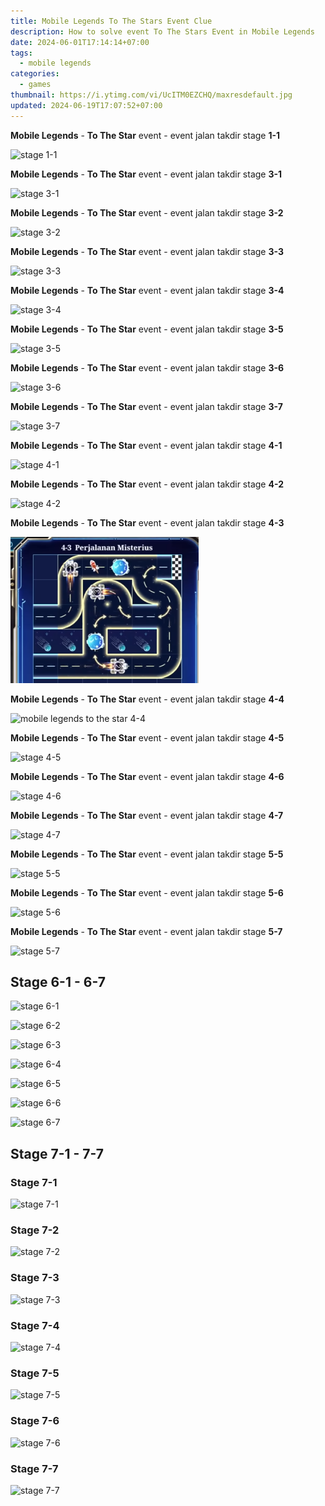 ```yaml
---
title: Mobile Legends To The Stars Event Clue
description: How to solve event To The Stars Event in Mobile Legends
date: 2024-06-01T17:14:14+07:00
tags:
  - mobile legends
categories:
  - games
thumbnail: https://i.ytimg.com/vi/UcITM0EZCHQ/maxresdefault.jpg
updated: 2024-06-19T17:07:52+07:00
---
```


**Mobile Legends** - **To The Star** event - event jalan takdir stage **1-1**

![stage 1-1](https://github.com/dimaslanjaka/source-posts/assets/12471057/5e64b7ee-cf95-4a60-949e-a4c99bd9251e)

**Mobile Legends** - **To The Star** event - event jalan takdir stage **3-1**

![stage 3-1](https://github.com/dimaslanjaka/source-posts/assets/12471057/76b9ad73-d96c-4254-a64c-a71917a69fab)

**Mobile Legends** - **To The Star** event - event jalan takdir stage **3-2**

![stage 3-2](https://github.com/dimaslanjaka/source-posts/assets/12471057/30ef2420-0c05-410a-9271-82b7b1e3ae91)

**Mobile Legends** - **To The Star** event - event jalan takdir stage **3-3**

![stage 3-3](https://github.com/dimaslanjaka/source-posts/assets/12471057/367d259e-04db-4958-9f5e-1ea6413d650f)

**Mobile Legends** - **To The Star** event - event jalan takdir stage **3-4**

![stage 3-4](https://github.com/dimaslanjaka/source-posts/assets/12471057/65ab654d-ff85-43e2-944b-16de7ac95b10)

**Mobile Legends** - **To The Star** event - event jalan takdir stage **3-5**

![stage 3-5](https://github.com/dimaslanjaka/source-posts/assets/12471057/fdeec7ac-8bf8-47cc-8288-a22b519b4e19)

**Mobile Legends** - **To The Star** event - event jalan takdir stage **3-6**

![stage 3-6](https://github.com/dimaslanjaka/source-posts/assets/12471057/d872c1d5-a9f1-4565-a74b-9a80a394fb24)

**Mobile Legends** - **To The Star** event - event jalan takdir stage **3-7**

![stage 3-7](https://github.com/dimaslanjaka/source-posts/assets/12471057/8aed2877-b36b-4291-b748-56ea9e9a431a)

**Mobile Legends** - **To The Star** event - event jalan takdir stage **4-1**

![stage 4-1](https://github.com/dimaslanjaka/source-posts/assets/12471057/b8e49d37-7e9a-4146-8604-0b961b102697)

**Mobile Legends** - **To The Star** event - event jalan takdir stage **4-2**

![stage 4-2](https://github.com/dimaslanjaka/source-posts/assets/12471057/0ec447e8-6e59-4f11-b16d-94a3948da88a)

**Mobile Legends** - **To The Star** event - event jalan takdir stage **4-3**

![stage 4-3](mobile-legend-to-the-stars-event/stage-4-3.png)

**Mobile Legends** - **To The Star** event - event jalan takdir stage **4-4**

![mobile legends to the star 4-4](https://github.com/dimaslanjaka/source-posts/assets/12471057/e0a4ebfa-7b87-48dc-9770-c6f17e895208)

**Mobile Legends** - **To The Star** event - event jalan takdir stage **4-5**

![stage 4-5](https://github.com/dimaslanjaka/source-posts/assets/12471057/ebf0e335-9aa2-4135-8337-95528ca219b5)

**Mobile Legends** - **To The Star** event - event jalan takdir stage **4-6**

![stage 4-6](https://github.com/dimaslanjaka/source-posts/assets/12471057/5d2cc230-5a6a-4c48-ae4e-b5d98a29399f)

**Mobile Legends** - **To The Star** event - event jalan takdir stage **4-7**

![stage 4-7](https://github.com/dimaslanjaka/source-posts/assets/12471057/db893fad-6c1b-40e1-9bd2-4a940436893b)

**Mobile Legends** - **To The Star** event - event jalan takdir stage **5-5**

![stage 5-5](https://github.com/dimaslanjaka/source-posts/assets/12471057/48fb8818-84cd-4458-9887-5ec6e1ac7549)

**Mobile Legends** - **To The Star** event - event jalan takdir stage **5-6**

![stage 5-6](https://github.com/dimaslanjaka/source-posts/assets/12471057/ec5f3ad4-6b94-432c-baf7-a9186b415765)

**Mobile Legends** - **To The Star** event - event jalan takdir stage **5-7**

![stage 5-7](https://github.com/dimaslanjaka/source-posts/assets/12471057/f2a75d67-b2cd-42a9-8835-2118ecf25c6e)

## Stage 6-1 - 6-7

![stage 6-1](https://github.com/dimaslanjaka/source-posts/assets/12471057/f85f60d5-d2cb-4b77-a32c-53e0823ca617)

![stage 6-2](https://github.com/dimaslanjaka/source-posts/assets/12471057/ca866cc2-e23c-4f6b-8667-c5b29d571f02)

![stage 6-3](https://github.com/dimaslanjaka/source-posts/assets/12471057/fc26bfd9-c7b3-47f6-acdf-4ce4aed666e2)

![stage 6-4](https://github.com/dimaslanjaka/source-posts/assets/12471057/8db00ef0-96a1-4a93-86e4-1aa90dd2e1e7)

![stage 6-5](https://github.com/dimaslanjaka/source-posts/assets/12471057/bc5554fe-20c5-4df4-b79f-fa9a23cca66d)

![stage 6-6](https://github.com/dimaslanjaka/source-posts/assets/12471057/567558ad-dd55-45a5-ae81-cd3079b490d1)

![stage 6-7](https://github.com/dimaslanjaka/source-posts/assets/12471057/2834d7d4-a3e7-4bfc-a071-29efebf5c830)


## Stage 7-1 - 7-7
### Stage 7-1
![stage 7-1](https://github.com/dimaslanjaka/source-posts/assets/12471057/a7933fd9-5904-47b1-9ed2-0f1d4d966470)
### Stage 7-2
![stage 7-2](https://github.com/dimaslanjaka/source-posts/assets/12471057/ea4b3bca-98f7-4570-9b48-69e70ee9fb85)
### Stage 7-3
![stage 7-3](https://github.com/dimaslanjaka/source-posts/assets/12471057/c3af09d9-6756-49a2-8306-f3531bff049e)
### Stage 7-4
![stage 7-4](https://github.com/dimaslanjaka/source-posts/assets/12471057/1b53f427-6998-4fa1-89b9-0d8ab00afa1d)
### Stage 7-5
![stage 7-5](https://github.com/dimaslanjaka/source-posts/assets/12471057/9defef2b-59cc-42d3-8a7d-654d895a8c8c)
### Stage 7-6
![stage 7-6](https://github.com/dimaslanjaka/source-posts/assets/12471057/8c0895f1-37f4-43ff-92f8-db32e5d0f4ff)
### Stage 7-7
![stage 7-7](https://github.com/dimaslanjaka/source-posts/assets/12471057/56c30a1a-43bd-4542-8d0a-788b7262604e)
